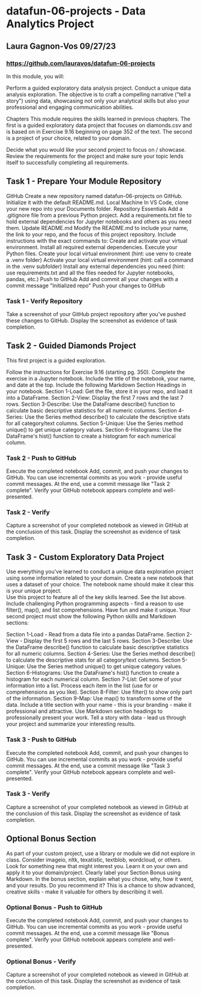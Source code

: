 # datafun-06-projects - Data Analytics Project
## Laura Gagnon-Vos 09/27/23
### https://github.com/lauravos/datafun-06-projects


In this module, you will:

Perform a guided exploratory data analysis project.
Conduct a unique data analysis exploration.
The objective is to craft a compelling narrative ("tell a story") using data, showcasing not only your analytical skills but also your professional and engaging communication abilities.

Chapters
This module requires the skills learned in previous chapters. The first is a guided exploratory data project that focuses on diamonds.csv and is based on in Exercise 9.16 beginning on page 352 of the text. The second is a project of your choice, related to your domain.

Decide what you would like your second project to focus on / showcase. Review the requirements for the project and make sure your topic lends itself to successfully completing all requirements.

## Task 1 - Prepare Your Module Repository
GitHub
Create a new repository named datafun-06-projects on GitHub.
Initialize it with the default README.md.
Local Machine
In VS Code, clone your new repo into your Documents folder.
Repository Essentials
Add a .gitignore file from a previous Python project.
Add a requirements.txt file to hold external dependencies for Jupyter notebooks and others as you need them. 
Update README.md
Modify the README.md to include your name, the link to your repo, and the focus of this project repository. 
Include instructions with the exact commands to: 
Create and activate your virtual environment.
Install all required external dependencies.
Execute your Python files.
Create your local virtual environment (hint: use venv to create a .venv folder)
Activate your local virtual environment (hint: call a command in the .venv subfolder)
Install any external dependencies you need (hint: use requirements.txt and all the files needed for Jupyter notebooks, pandas, etc.)
Push to GitHub 
Add and commit all your changes with a commit message "Initialized repo"
Push your changes to GitHub
 

### Task 1 - Verify Repository
Take a screenshot of your GitHub project repository after you've pushed these changes to GitHub.
Display the screenshot as evidence of task completion.

## Task 2 - Guided Diamonds Project
This first project is a guided exploration. 

Follow the instructions for Exercise 9.16 (starting pg. 350).
Complete the exercise in a Jupyter notebook. 
Include the title of the notebook, your name, and date at the top.
Include the following Markdown Section Headings in your notebook. 
Section 1-Load: Get the file, store it in your repo, and load it into a DataFrame. 
Section 2-View: Display the first 7 rows and the last 7 rows.
Section 3-Describe: Use the DataFrame describe() function to calculate basic descriptive statistics for all numeric columns. 
Section 4-Series: Use the Series method describe() to calculate the descriptive stats for all category/text columns.
Section 5-Unique: Use the Series method unique() to get unique category values. 
Section 6-Histograms: Use the DataFrame's hist() function to create a histogram for each numerical column.
 

### Task 2 - Push to GitHub
Execute the completed notebook
Add, commit, and push your changes to GitHub. You can use incremental commits as you work - provide useful commit messages.
At the end, use a commit message like "Task 2 complete".
Verify your GitHub notebook appears complete and well-presented. 
 

### Task 2 - Verify
Capture a screenshot of your completed notebook as viewed in GitHub at the conclusion of this task.
Display the screenshot as evidence of task completion.
 

## Task 3 - Custom Exploratory Data Project
Use everything you've learned to conduct a unique data exploration project using some information related to your domain. 
Create a new notebook that uses a dataset of your choice.
The notebook name should make it clear this is your unique project.  
Use this project to feature all of the key skills learned. See the list above. 
Include challenging Python programming aspects - find a reason to use filter(), map(), and list comprehensions.
Have fun and make it unique.
Your second project must show the following Python skills and Markdown sections:

Section 1-Load - Read from a data file into a pandas DataFrame.
Section 2-View - Display the first 5 rows and the last 5 rows.
Section 3-Describe: Use the DataFrame describe() function to calculate basic descriptive statistics for all numeric columns. 
Section 4-Series: Use the Series method describe() to calculate the descriptive stats for all category/text columns.
Section 5-Unique: Use the Series method unique() to get unique category values. 
Section 6-Histograms: Use the DataFrame's hist() function to create a histogram for each numerical column.
Section 7-List: Get some of your information into a list. Process each item in the list (use for or comprehensions as you like). 
Section 8-Filter: Use filter() to show only part of the information. 
Section 9-Map: Use map() to transform some of the data. 
Include a title section with your name - this is your branding - make it professional and attractive.
Use Markdown section headings to professionally present your work. 
Tell a story with data - lead us through your project and summarize your interesting results. 
 

### Task 3 - Push to GitHub
Execute the completed notebook
Add, commit, and push your changes to GitHub. You can use incremental commits as you work - provide useful commit messages.
At the end, use a commit message like "Task 3 complete".
Verify your GitHub notebook appears complete and well-presented. 
 

### Task 3 - Verify
Capture a screenshot of your completed notebook as viewed in GitHub at the conclusion of this task.
Display the screenshot as evidence of task completion.
 

## Optional Bonus Section
As part of your custom project, use a library or module we did not explore in class.
Consider imageio, nltk, texatistic, textblob, wordcloud, or others. 
Look for something new that might interest you. 
Learn it on your own and apply it to your domain/project. 
Clearly label your Section Bonus using Markdown. 
In the bonus section, explain what you chose, why, how it went, and your results. Do you recommend it? 
This is a chance to show advanced, creative skills - make it valuable for others by describing it well. 
 

### Optional Bonus - Push to GitHub
Execute the completed notebook
Add, commit, and push your changes to GitHub. You can use incremental commits as you work - provide useful commit messages.
At the end, use a commit message like "Bonus complete".
Verify your GitHub notebook appears complete and well-presented. 
 

### Optional Bonus - Verify
Capture a screenshot of your completed notebook as viewed in GitHub at the conclusion of this task.
Display the screenshot as evidence of task completion.